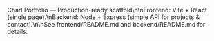 Charl Portfolio — Production-ready scaffold\n\nFrontend: Vite + React (single page).\nBackend: Node + Express (simple API for projects & contact).\n\nSee frontend/README.md and backend/README.md for details.